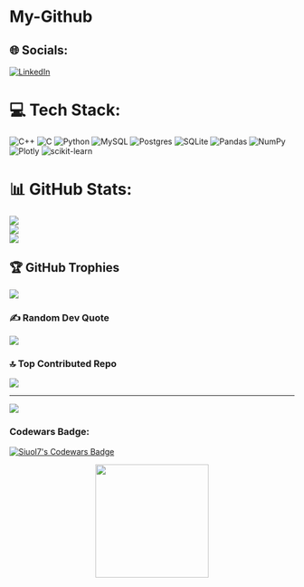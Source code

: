 # My-Github

## 🌐 Socials:
[![LinkedIn](https://img.shields.io/badge/LinkedIn-%230077B5.svg?logo=linkedin&logoColor=white)](https://linkedin.com/in/https://www.linkedin.com/in/cao-tan-nguyen-a1959217a/) 

# 💻 Tech Stack:
![C++](https://img.shields.io/badge/c++-%2300599C.svg?style=for-the-badge&logo=c%2B%2B&logoColor=white) ![C](https://img.shields.io/badge/c-%2300599C.svg?style=for-the-badge&logo=c&logoColor=white) ![Python](https://img.shields.io/badge/python-3670A0?style=for-the-badge&logo=python&logoColor=ffdd54) ![MySQL](https://img.shields.io/badge/mysql-4479A1.svg?style=for-the-badge&logo=mysql&logoColor=white) ![Postgres](https://img.shields.io/badge/postgres-%23316192.svg?style=for-the-badge&logo=postgresql&logoColor=white) ![SQLite](https://img.shields.io/badge/sqlite-%2307405e.svg?style=for-the-badge&logo=sqlite&logoColor=white) ![Pandas](https://img.shields.io/badge/pandas-%23150458.svg?style=for-the-badge&logo=pandas&logoColor=white) ![NumPy](https://img.shields.io/badge/numpy-%23013243.svg?style=for-the-badge&logo=numpy&logoColor=white) ![Plotly](https://img.shields.io/badge/Plotly-%233F4F75.svg?style=for-the-badge&logo=plotly&logoColor=white) ![scikit-learn](https://img.shields.io/badge/scikit--learn-%23F7931E.svg?style=for-the-badge&logo=scikit-learn&logoColor=white)
# 📊 GitHub Stats:
![](https://github-readme-stats.vercel.app/api?username=Siuol7&theme=dark&hide_border=false&include_all_commits=false&count_private=false)<br/>
![](https://github-readme-streak-stats.herokuapp.com/?user=Siuol7&theme=dark&hide_border=false)<br/>
![](https://github-readme-stats.vercel.app/api/top-langs/?username=Siuol7&theme=dark&hide_border=false&include_all_commits=false&count_private=false&layout=compact)

## 🏆 GitHub Trophies
![](https://github-profile-trophy.vercel.app/?username=Siuol7&theme=dracula&no-frame=false&no-bg=false&margin-w=4)

### ✍️ Random Dev Quote
![](https://quotes-github-readme.vercel.app/api?type=horizontal&theme=radical)

### 🔝 Top Contributed Repo
![](https://github-contributor-stats.vercel.app/api?username=Siuol7&limit=5&theme=dark&combine_all_yearly_contributions=true)

---
[![](https://visitcount.itsvg.in/api?id=Siuol7&icon=2&color=1)](https://visitcount.itsvg.in)

<!-- Proudly created with GPRM ( https://gprm.itsvg.in ) -->
<h3 align="left">Codewars Badge:</h3>
<p align="left">
  <a href="https://www.codewars.com/users/Siuol7/badges/large">
    <img src="https://www.codewars.com/users/Siuol7/badges/large" alt="Siuol7's Codewars Badge"/>
  </a>
</p>

<div align="center">
  <img height="200" src="https://media4.giphy.com/media/v1.Y2lkPTc5MGI3NjExenc4cnAyM29wOGRkZ3BydXN5OWthODY0ZjRyNTJtdDd3MXNiaXZ3eiZlcD12MV9pbnRlcm5hbF9naWZfYnlfaWQmY3Q9Zw/MD0svLSDeudszrNrp0/giphy.gif"  />
</div>

